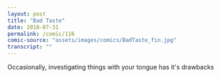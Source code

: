 ```yaml
---
layout: post
title: "Bad Taste"
date: 2018-07-31
permalink: /comic/116
comic-source: "assets/images/comics/BadTaste_fin.jpg"
transcript: ""
---
```


Occasionally, investigating things with your tongue has it's drawbacks
